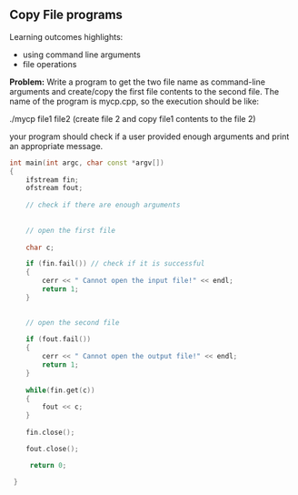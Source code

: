 ## Copy File programs

Learning outcomes highlights: 
- using command line arguments
- file operations

**Problem:** Write a program to get the two file name as command-line arguments and create/copy the first file contents to the second file. The name of the program is mycp.cpp, so the execution should be like:

./mycp file1 file2 (create file 2 and copy file1 contents to the file 2)

your program should check if a user provided enough arguments and print an appropriate message.

```C++
int main(int argc, char const *argv[])
{
 	ifstream fin;
 	ofstream fout;
	
	// check if there are enough arguments
	
	
	// open the first file
 	
	char c;

 	if (fin.fail()) // check if it is successful 
 	{
 		cerr << " Cannot open the input file!" << endl;
 		return 1;
 	}
 	

	// open the second file
	
 	if (fout.fail())
 	{
 		cerr << " Cannot open the output file!" << endl;
 		return 1;
 	}
 	
 	while(fin.get(c)) 
	{
		fout << c;
	}
 	
 	fin.close(); 

 	fout.close();

 	 return 0;

 } 
```
